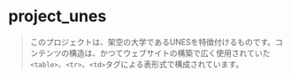 # project_unes

> このプロジェクトは、架空の大学であるUNESを特徴付けるものです。コンテンツの構造は、かつてウェブサイトの構築で広く使用されていた `<table>`、`<tr>`、`<td>`タグによる表形式で構成されています。

